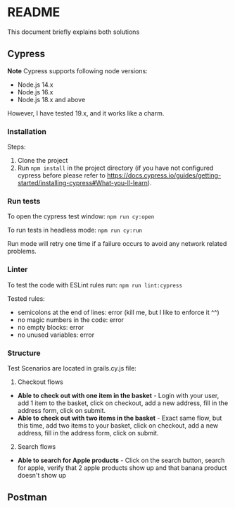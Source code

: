 # README

This document briefly explains both solutions 

## Cypress 

**Note** Cypress supports following node versions:
- Node.js 14.x
- Node.js 16.x
- Node.js 18.x and above

However, I have tested 19.x, and it works like a charm.

### Installation

Steps:
1. Clone the project
2. Run `npm install` in the project directory (if you have not configured cypress before please refer to https://docs.cypress.io/guides/getting-started/installing-cypress#What-you-ll-learn).

### Run tests
To open the cypress test window: `npm run cy:open`

To run tests in headless mode: `npm run cy:run`

Run mode will retry one time if a failure occurs to avoid any network related problems.

### Linter
To test the code with ESLint rules run: `npm run lint:cypress`

Tested rules:
- semicolons at the end of lines: error (kill me, but I like to enforce it ^^)
- no magic numbers in the code: error
- no empty blocks: error
- no unused variables: error

### Structure
Test Scenarios are located in grails.cy.js file:
1. Checkout flows
- **Able to check out with one item in the basket** - Login with your user, add 1 item to the basket, click on checkout, add a new address, fill in the address form, click on submit.
- **Able to check out with two items in the basket** - Exact same flow, but this time, add two items to your basket, click on checkout, add a new address, fill in the address form, click on submit.
2. Search flows
- **Able to search for Apple products** - Click on the search button, search for apple, verify that 2 apple products show up and that banana product doesn't show up



## Postman